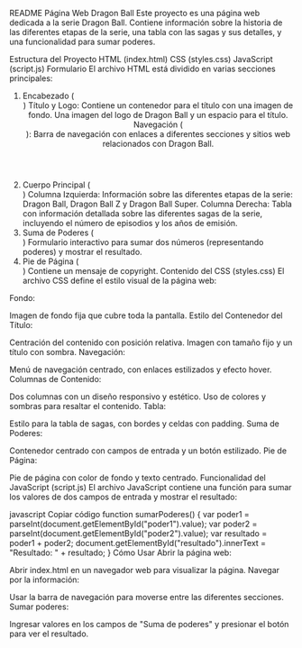 README
Página Web Dragon Ball
Este proyecto es una página web dedicada a la serie Dragon Ball. Contiene información sobre la historia de las diferentes etapas de la serie, una tabla con las sagas y sus detalles, y una funcionalidad para sumar poderes.

Estructura del Proyecto
HTML (index.html)
CSS (styles.css)
JavaScript (script.js)
Formulario
El archivo HTML está dividido en varias secciones principales:

1. Encabezado (<header>)
Título y Logo:
Contiene un contenedor para el título con una imagen de fondo.
Una imagen del logo de Dragon Ball y un espacio para el título.
Navegación (<nav>):
Barra de navegación con enlaces a diferentes secciones y sitios web relacionados con Dragon Ball.
2. Cuerpo Principal (<div class="container">)
Columna Izquierda:
Información sobre las diferentes etapas de la serie: Dragon Ball, Dragon Ball Z y Dragon Ball Super.
Columna Derecha:
Tabla con información detallada sobre las diferentes sagas de la serie, incluyendo el número de episodios y los años de emisión.
3. Suma de Poderes (<div class="sum-container">)
Formulario interactivo para sumar dos números (representando poderes) y mostrar el resultado.
4. Pie de Página (<footer>)
Contiene un mensaje de copyright.
Contenido del CSS (styles.css)
El archivo CSS define el estilo visual de la página web:

Fondo:

Imagen de fondo fija que cubre toda la pantalla.
Estilo del Contenedor del Título:

Centración del contenido con posición relativa.
Imagen con tamaño fijo y un título con sombra.
Navegación:

Menú de navegación centrado, con enlaces estilizados y efecto hover.
Columnas de Contenido:

Dos columnas con un diseño responsivo y estético.
Uso de colores y sombras para resaltar el contenido.
Tabla:

Estilo para la tabla de sagas, con bordes y celdas con padding.
Suma de Poderes:

Contenedor centrado con campos de entrada y un botón estilizado.
Pie de Página:

Pie de página con color de fondo y texto centrado.
Funcionalidad del JavaScript (script.js)
El archivo JavaScript contiene una función para sumar los valores de dos campos de entrada y mostrar el resultado:

javascript
Copiar código
function sumarPoderes() {
    var poder1 = parseInt(document.getElementById("poder1").value);
    var poder2 = parseInt(document.getElementById("poder2").value);
    var resultado = poder1 + poder2;
    document.getElementById("resultado").innerText = "Resultado: " + resultado;
}
Cómo Usar
Abrir la página web:

Abrir index.html en un navegador web para visualizar la página.
Navegar por la información:

Usar la barra de navegación para moverse entre las diferentes secciones.
Sumar poderes:

Ingresar valores en los campos de "Suma de poderes" y presionar el botón para ver el resultado.
